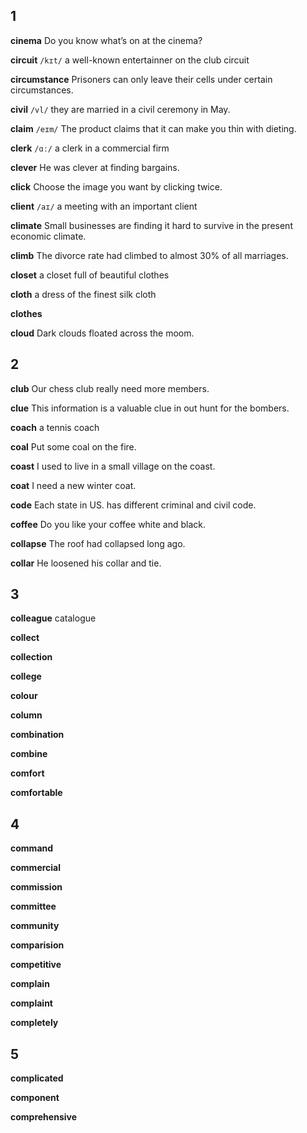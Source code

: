 ## 1
**cinema**
Do you know what’s on at the cinema?

**circuit**
`/kɪt/`
a well-known entertainner on the club circuit

**circumstance**
Prisoners can only leave their cells under certain circumstances.

**civil**
`/vl/`
they are married in a civil ceremony in May.

**claim**
`/eɪm/`
The product claims that it can make you thin with dieting.

**clerk**
`/ɑː/`
a clerk in a commercial firm

**clever**
He was clever at finding bargains.

**click**
Choose the image you want by clicking twice.

**client**
`/aɪ/`
a meeting with an important client

**climate**
Small businesses are finding it hard to survive in the present economic climate.

**climb**
The divorce rate had climbed to almost 30% of all marriages.

**closet**
a closet full of beautiful clothes

**cloth**
a dress of the finest silk cloth

**clothes**

**cloud**
Dark clouds floated across the moom.

## 2
**club**
Our chess club really need more members.

**clue**
This information is a valuable clue in out hunt for the bombers.

**coach**
a tennis coach

**coal**
Put some coal on the fire.

**coast**
I used to live in a small village on the coast.

**coat**
I need a new winter coat.

**code**
Each state in US. has different criminal and civil code.

**coffee**
Do you like your coffee white and black.

**collapse**
The roof had collapsed long ago.

**collar**
He loosened his collar and tie.

## 3
**colleague**
catalogue

**collect**

**collection**

**college**

**colour**

**column**

**combination**

**combine**

**comfort**

**comfortable**

## 4
**command**

**commercial**

**commission**

**committee**

**community**

**comparision**

**competitive**

**complain**

**complaint**

**completely**

## 5
**complicated**

**component**

**comprehensive**
